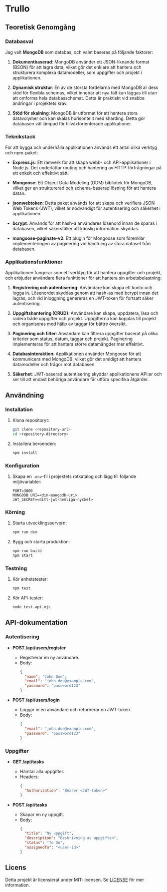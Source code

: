 # Trullo

## Teoretisk Genomgång

### Databasval

Jag valt **MongoDB** som databas, och valet baseras på följande faktorer:

1. **Dokumentbaserad**: MongoDB använder ett JSON-liknande format (BSON) för att lagra data, vilket gör det enklare att hantera och strukturera komplexa datamodeller, som uppgifter och projekt i applikationen.

2. **Dynamisk struktur**: En av de största fördelarna med MongoDB är dess stöd för flexibla schemas, vilket innebär att nya fält kan läggas till utan att omforma hela databasschemat. Detta är praktiskt vid snabba ändringar i projektets krav.

3. **Stöd för skalning**: MongoDB är utformat för att hantera stora datavolymer och kan skalas horisontellt med sharding. Detta gör databasen väl lämpad för tillväxtorienterade applikationer.

### Teknikstack

För att bygga och underhålla applikationen används ett antal olika verktyg och npm-paket:

- **Express.js**: Ett ramverk för att skapa webb- och API-applikationer i Node.js. Det underlättar routing och hantering av HTTP-förfrågningar på ett enkelt och effektivt sätt.

- **Mongoose**: Ett Object Data Modeling (ODM) bibliotek för MongoDB, vilket ger en strukturerad och schema-baserad lösning för att hantera datan.

- **jsonwebtoken**: Detta paket används för att skapa och verifiera JSON Web Tokens (JWT), vilket är nödvändigt för autentisering och säkerhet i applikationen.

- **bcrypt**: Används för att hash-a användares lösenord innan de sparas i databasen, vilket säkerställer att känslig information skyddas.

- **mongoose-paginate-v2**: Ett plugin för Mongoose som förenklar implementeringen av paginering vid hämtning av stora dataset från databasen.

### Applikationsfunktioner

Applikationen fungerar som ett verktyg för att hantera uppgifter och projekt, och erbjuder användare flera funktioner för att hantera sin arbetsbelastning:

1. **Registrering och autentisering**: Användare kan skapa ett konto och logga in. Lösenordet skyddas genom att hash-as med bcrypt innan det lagras, och vid inloggning genereras en JWT-token för fortsatt säker autentisering.

2. **Uppgiftshantering (CRUD)**: Användare kan skapa, uppdatera, läsa och radera både uppgifter och projekt. Uppgifterna kan kopplas till projekt och organiseras med hjälp av taggar för bättre översikt.

3. **Paginering och filter**: Användare kan filtrera uppgifter baserat på olika kriterier som status, datum, taggar och projekt. Paginering implementeras för att hantera större datamängder mer effektivt.

4. **Databasinteraktion**: Applikationen använder Mongoose för att kommunicera med MongoDB, vilket gör det smidigt att hantera datamodeller och frågor mot databasen.

5. **Säkerhet**: JWT-baserad autentisering skyddar applikationens API:er och ser till att endast behöriga användare får utföra specifika åtgärder.

## Användning

### Installation

1. Klona repositoryt:
    ```sh
    git clone <repository-url>
    cd <repository-directory>
    ```

2. Installera beroenden:
    ```sh
    npm install
    ```

### Konfiguration

1. Skapa en `.env`-fil i projektets rotkatalog och lägg till följande miljövariabler:
    ```env
    PORT=3000
    MONGODB_URI=<din-mongodb-uri>
    JWT_SECRET=<ditt-jwt-hemliga-nyckel>
    ```

### Körning

1. Starta utvecklingsservern:
    ```sh
    npm run dev
    ```

2. Bygg och starta produktion:
    ```sh
    npm run build
    npm start
    ```

### Testning

1. Kör enhetstester:
    ```sh
    npm test
    ```

2. Kör API-tester:
    ```sh
    node test-api.mjs
    ```


## API-dokumentation

### Autentisering

- **POST /api/users/register**
  - Registrerar en ny användare.
  - Body:
    ```json
    {
      "name": "John Doe",
      "email": "john.doe@example.com",
      "password": "password123"
    }
    ```

- **POST /api/users/login**
  - Loggar in en användare och returnerar en JWT-token.
  - Body:
    ```json
    {
      "email": "john.doe@example.com",
      "password": "password123"
    }
    ```

### Uppgifter

- **GET /api/tasks**
  - Hämtar alla uppgifter.
  - Headers:
    ```json
    {
      "Authorization": "Bearer <JWT-token>"
    }
    ```

- **POST /api/tasks**
  - Skapar en ny uppgift.
  - Body:
    ```json
    {
      "title": "Ny uppgift",
      "description": "Beskrivning av uppgiften",
      "status": "To Do",
      "assignedTo": "<user-id>"
    }
    ```


## Licens

Detta projekt är licensierat under MIT-licensen. Se [LICENSE](LICENSE) för mer information.